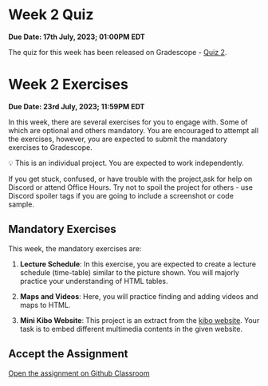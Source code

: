 # Week 2 Quiz
**Due Date: 17th July, 2023; 01:00PM EDT**

The quiz for this week has been released on Gradescope - [Quiz 2](https://www.gradescope.com/courses/538288/assignments/2928273). 

# Week 2 Exercises

**Due Date: 23rd July, 2023; 11:59PM EDT**

In this week, there are several exercises for you to engage with. Some of which are optional and others mandatory. You are encouraged to attempt all the exercises, however, you are expected to submit the mandatory exercises to Gradescope.


<aside>


💡 This is an individual project. You are expected to work independently.

If you get stuck, confused, or have trouble with the project,ask for help on Discord or attend Office Hours. Try not to spoil the project for others - use Discord spoiler tags if you are going to include a screenshot or code sample.

</aside>

## Mandatory Exercises
This week, the mandatory exercises are:

1. **Lecture Schedule**: In this exercise, you are expected to create a lecture schedule (time-table) similar to the picture shown. You will majorly practice your understanding of HTML tables.

1. **Maps and Videos**: Here, you will practice finding and adding videos and maps to HTML.

1. **Mini Kibo Website**: This project is an extract from the [kibo website](https://www.kibo.school). Your task is to embed different multimedia contents in the given website.



## Accept the Assignment
<!-- >
> [![chicken-peanut-stew](https://img.shields.io/static/v1?label=Open%20Project&message=chicken%20peanut%20stew&color=blue)](https://classroom.github.com/a/8GyiVIrS) -->

[Open the assignment on Github Classroom](https://classroom.github.com/a/1Ct1e1Rl)